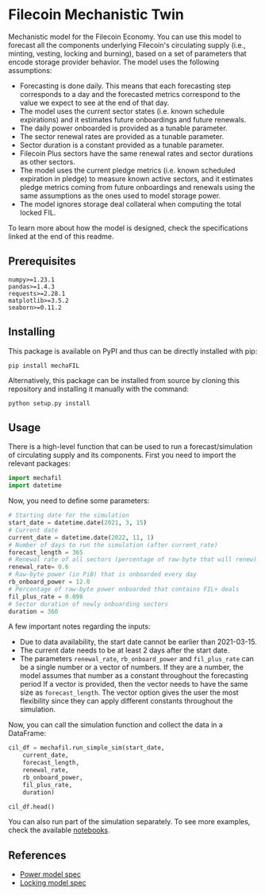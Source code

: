 # Filecoin Mechanistic Twin

Mechanistic model for the Filecoin Economy. You can use this model to forecast all the components underlying Filecoin's circulating supply (i.e., minting, vesting, locking and burning), based on a set of parameters that encode storage provider behavior. The model uses the following assumptions:

* Forecasting is done daily. This means that each forecasting step corresponds to a day and the forecasted metrics correspond to the value we expect to see at the end of that day.
* The model uses the current sector states (i.e. known schedule expirations) and it estimates future onboardings and future renewals.
* The daily power onboarded is provided as a tunable parameter.
* The sector renewal rates are provided as a tunable parameter.
* Sector duration is a constant provided as a tunable parameter.
* Filecoin Plus sectors have the same renewal rates and sector durations as other sectors.
* The model uses the current pledge metrics (i.e. known scheduled expiration in pledge) to measure known active sectors, and it estimates pledge metrics coming from future onboardings and renewals using the same assumptions as the ones used to model storage power.
* The model ignores storage deal collateral when computing the total locked FIL.

To learn more about how the model is designed, check the specifications linked at the end of this readme.


## Prerequisites

```
numpy>=1.23.1
pandas>=1.4.3
requests>=2.28.1
matplotlib>=3.5.2
seaborn>=0.11.2
```

## Installing

This package is available on PyPI and thus can be directly installed with pip:

```
pip install mechaFIL
```

Alternatively, this package can be installed from source by cloning this repository and installing it manually with the command:

```
python setup.py install
```

## Usage

There is a high-level function that can be used to run a forecast/simulation of circulating supply and its components. First you need to import the relevant packages:

```python
import mechafil
import datetime
```

Now, you need to define some parameters:

```python
# Starting date for the simulation
start_date = datetime.date(2021, 3, 15)
# Current date
current_date = datetime.date(2022, 11, 1) 
# Number of days to run the simulation (after current_rate)
forecast_length = 365
# Renewal rate of all sectors (percentage of raw-byte that will renew)
renewal_rate= 0.6
# Raw-byte power (in PiB) that is onboarded every day
rb_onboard_power = 12.0
# Percentage of raw-byte power onboarded that contains FIL+ deals
fil_plus_rate = 0.098
# Sector duration of newly onboarding sectors
duration = 360
```

A few important notes regarding the inputs:
* Due to data availability, the start date cannot be earlier than 2021-03-15.
* The current date needs to be at least 2 days after the start date.
* The parameters `renewal_rate`, `rb_onboard_power` and `fil_plus_rate` can be a single number or a vector of numbers. If they are a number, the model assumes that number as a constant throughout the forecasting period If a vector is provided, then the vector needs to have the same size as `forecast_length`. The vector option gives the user the most flexibility since they can apply different constants throughout the simulation.

Now, you can call the simulation function and collect the data in a DataFrame:

```python
cil_df = mechafil.run_simple_sim(start_date,
    current_date,
    forecast_length,
    renewal_rate,
    rb_onboard_power,
    fil_plus_rate,
    duration)

cil_df.head()
```

You can also run part of the simulation separately. To see more examples, check the available [notebooks](https://github.com/protocol/filecoin-mecha-twin/tree/main/notebooks).

## References

* [Power model spec](https://hackmd.io/@cryptoecon/SkapZkrdc)
* [Locking model spec](https://hackmd.io/@cryptoecon/SJv_CGvY9)